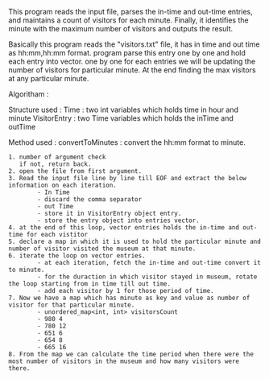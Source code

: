 
This program reads the input file, parses the in-time and out-time entries, and maintains a count of visitors for each minute. 
Finally, it identifies the minute with the maximum number of visitors and outputs the result. 

Basically this program reads the "visitors.txt" file, it has in time and out time as hh:mm,hh:mm format.
program parse this entry one by one and hold each entry into vector. 
one by one for each entries we will be updating the number of visitors for particular minute. 
At the end finding the max visitors at any particular minute. 

Algoritham : 

Structure used : 
	Time         :  two int variables which holds time in hour and minute
	VisitorEntry :  two Time variables which holds the inTime and outTime
	
Method used :
	convertToMinutes : convert the hh:mm format to minute. 

	1. number of argument check 
	   if not, return back.
	2. open the file from first argument.
	3. Read the input file line by line till EOF and extract the below information on each iteration. 
			- In Time 
			- discard the comma separator
			- out Time
			- store it in VisitorEntry object entry. 
			- store the entry object into entries vector. 
	4. at the end of this loop, vector entries holds the in-time and out-time for each vistitor
    5. declare a map in which it is used to hold the particular minute and number of visitor visited the museum at that minute. 
	6. iterate the loop on vector entries. 
			- at each iteration, fetch the in-time and out-time convert it to minute. 
			- for the duraction in which visitor stayed in museum, rotate the loop starting from in time till out time. 
			- add each visitor by 1 for those period of time.
	7. Now we have a map which has minute as key and value as number of visitor for that particular minute. 
			- unordered_map<int, int> visitorsCount
			- 980 4
			- 780 12
			- 651 6
			- 654 8
			- 665 16
    8. From the map we can calculate the time period when there were the most number of visitors in the museum and how many visitors were there. 
